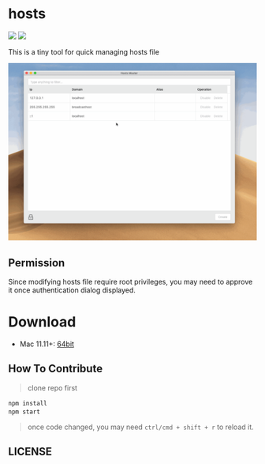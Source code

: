 # hosts

![](https://img.shields.io/badge/hosts-3.1.2-blue.svg)
![][david-url]

This is a tiny tool for quick managing hosts file

![](./docs/img/preview.gif)

## Permission

Since modifying hosts file require root privileges, you may need to approve it once authentication dialog displayed.

# Download

- Mac 11.11+: [64bit](https://github.com/leftstick/hosts-high/releases/download/3.1.2/Hosts.Master-3.1.2-mac.zip)

## How To Contribute

> clone repo first

```bash
npm install
npm start
```

> once code changed, you may need `ctrl/cmd + shift + r` to reload it.

## LICENSE

[mit license]: (https://raw.githubusercontent.com/leftstick/hosts-high/master/LICENSE)
[david-url]: https://david-dm.org/leftstick/hosts-high.png
